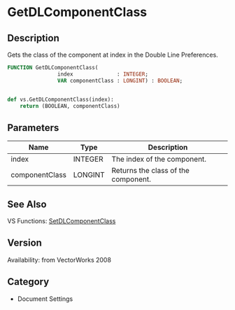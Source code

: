 # GetDLComponentClass

## Description
Gets the class of the component at index in the Double Line Preferences.

```pascal
FUNCTION GetDLComponentClass(
				index              : INTEGER;
				VAR componentClass : LONGINT) : BOOLEAN;
```

```python

def vs.GetDLComponentClass(index):
    return (BOOLEAN, componentClass)
```

## Parameters
|Name|Type|Description|
|---|---|---|
|index|INTEGER|The index of the component.|
|componentClass|LONGINT|Returns the class of the component.|

## See Also
VS Functions:
[SetDLComponentClass](SetDLComponentClass.md)

## Version
Availability: from VectorWorks 2008
## Category
* Document Settings

